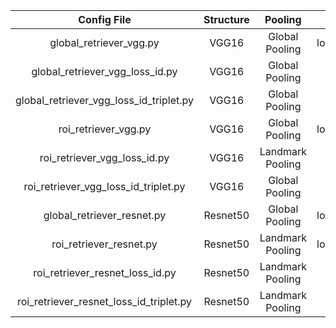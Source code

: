 |             Config File               |   Structure  |      Pooling     |            Loss function            |
| :-----------------------------------: | :----------: | :--------------: | :---------------------------------: | 
|    global_retriever_vgg.py            |     VGG16    |  Global Pooling  | loss_id+triplet_loss+loss_attribute |
|    global_retriever_vgg_loss_id.py    |     VGG16    |  Global Pooling  |               loss_id               |
|global_retriever_vgg_loss_id_triplet.py|     VGG16    |  Global Pooling  |         loss_id+triplet_loss        |
|       roi_retriever_vgg.py            |     VGG16    |  Global Pooling  | loss_id+triplet_loss+loss_attribute |
|    roi_retriever_vgg_loss_id.py       |     VGG16    | Landmark Pooling |               loss_id               |
| roi_retriever_vgg_loss_id_triplet.py  |     VGG16    |  Global Pooling  |         loss_id+triplet_loss        |
|      global_retriever_resnet.py       |    Resnet50  |  Global Pooling  | loss_id+triplet_loss+loss_attribute |
|       roi_retriever_resnet.py         |    Resnet50  | Landmark Pooling | loss_id+triplet_loss+loss_attribute |       
|   roi_retriever_resnet_loss_id.py     |    Resnet50  | Landmark Pooling |               loss_id               |
|roi_retriever_resnet_loss_id_triplet.py|    Resnet50  | Landmark Pooling |         loss_id+triplet_loss        |


